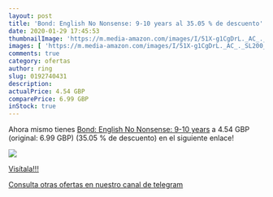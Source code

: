 ```yaml
---
layout: post
title: 'Bond: English No Nonsense: 9-10 years al 35.05 % de descuento'
date: 2020-01-29 17:45:53
thumbnailImage: 'https://m.media-amazon.com/images/I/51X-g1CgDrL._AC_._SL200_.jpg'
images: [ 'https://m.media-amazon.com/images/I/51X-g1CgDrL._AC_._SL200_.jpg' ]
comments: true
category: ofertas
author: ring
slug: 0192740431
description:
actualPrice: 4.54 GBP
comparePrice: 6.99 GBP
inStock: true
---
```


Ahora mismo tienes [Bond: English No Nonsense: 9-10 years](https://www.amazon.co.uk/dp/0192740431/?tag=redken01-21) a 4.54 GBP (original: 6.99 GBP) (35.05 %  de descuento) en el siguiente enlace!

[![](https://m.media-amazon.com/images/I/51X-g1CgDrL._AC_._SL200_.jpg)](https://www.amazon.co.uk/dp/0192740431/?tag=redken01-21)

[Visítala!!!](https://www.amazon.co.uk/dp/0192740431/?tag=redken01-21)

[Consulta otras ofertas en nuestro canal de telegram](https://t.me/s/ofertas25)
